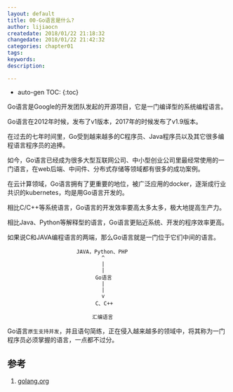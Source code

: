 ```yaml
---
layout: default
title: 00-Go语言是什么?
author: lijiaocn
createdate: 2018/01/22 21:18:32
changedate: 2018/01/22 21:42:32
categories: chapter01
tags:
keywords:
description: 

---
```


* auto-gen TOC:
{:toc}

Go语言是Google的开发团队发起的开源项目，它是一门编译型的系统编程语言。

Go语言在2012年时候，发布了v1版本，2017年的时候发布了v1.9版本。

在过去的七年时间里，Go受到越来越多的C程序员、Java程序员以及其它很多编程语言程序员的追捧。

如今，Go语言已经成为很多大型互联网公司、中小型创业公司里最经常使用的一门语言，在web后端、中间件、分布式存储等领域都有很多的成功案例。

在云计算领域，Go语言拥有了更重要的地位，被广泛应用的docker，逐渐成行业共识的kubernetes，均是用Go语言开发的。

相比C/C++等系统语言，Go语言的开发效率要高太多太多，极大地提高生产力。

相比Java、Python等解释型的语言，Go语言更贴近系统、开发的程序效率更高。

如果说C和JAVA编程语言的两端，那么Go语言就是一门位于它们中间的语言。

	                      JAVA，Python、PHP
	                              ^
	                              |
	                              |
	                            Go语言
	                              |
	                              |
	                              v
	                            C、C++
	
	                           汇编语言

Go语言`原生支持并发`，并且语句简练，正在侵入越来越多的领域中，将其称为一门程序员必须掌握的语言，一点都不过分。

## 参考

1. [golang.org][1]

[1]: https://golang.org/  "golang.org" 
